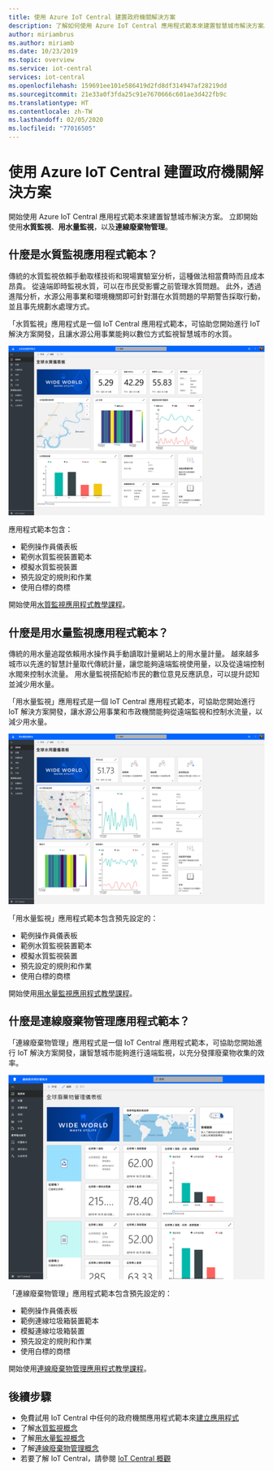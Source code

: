 ```yaml
---
title: 使用 Azure IoT Central 建置政府機關解決方案
description: 了解如何使用 Azure IoT Central 應用程式範本來建置智慧城市解決方案。
author: miriambrus
ms.author: miriamb
ms.date: 10/23/2019
ms.topic: overview
ms.service: iot-central
services: iot-central
ms.openlocfilehash: 159691ee101e586419d2fd8df314947af28219dd
ms.sourcegitcommit: 21e33a0f3fda25c91e7670666c601ae3d422fb9c
ms.translationtype: HT
ms.contentlocale: zh-TW
ms.lasthandoff: 02/05/2020
ms.locfileid: "77016505"
---
```

# <a name="building-government-solutions-with-azure-iot-central"></a>使用 Azure IoT Central 建置政府機關解決方案



開始使用 Azure IoT Central 應用程式範本來建置智慧城市解決方案。 立即開始使用**水質監視**、**用水量監視**，以及**連線廢棄物管理**。

## <a name="what-is-water-quality-monitoring-application-template"></a>什麼是水質監視應用程式範本？   

傳統的水質監視依賴手動取樣技術和現場實驗室分析，這種做法相當費時而且成本昂貴。 從遠端即時監視水質，可以在市民受影響之前管理水質問題。 此外，透過進階分析，水源公用事業和環境機關即可針對潛在水質問題的早期警告採取行動，並且事先規劃水處理方式。  

「水質監視」應用程式是一個 IoT Central 應用程式範本，可協助您開始進行 IoT 解決方案開發，且讓水源公用事業能夠以數位方式監視智慧城市的水質。 

![水質監視應用程式範本](./media/overview-iotcentral-government/waterqualitymonitoring-dashboard-full.png)

應用程式範本包含：
* 範例操作員儀表板
* 範例水質監視裝置範本
* 模擬水質監視裝置
* 預先設定的規則和作業
* 使用白標的商標 

開始使用[水質監視應用程式教學課程](./tutorial-water-quality-monitoring.md)。


## <a name="what-is-water-consumption-monitoring-application-template"></a>什麼是用水量監視應用程式範本？ 

傳統的用水量追蹤依賴用水操作員手動讀取計量網站上的用水量計量。 越來越多城市以先進的智慧計量取代傳統計量，讓您能夠遠端監視使用量，以及從遠端控制水閥來控制水流量。 用水量監視搭配給市民的數位意見反應訊息，可以提升認知並減少用水量。 


「用水量監視」應用程式是一個 IoT Central 應用程式範本，可協助您開始進行 IoT 解決方案開發，讓水源公用事業和市政機關能夠從遠端監視和控制水流量，以減少用水量。 

  ![用水量監視應用程式範本](./media/overview-iotcentral-government/waterconsumptionmonitoring-dashboardfull.png)

「用水量監視」應用程式範本包含預先設定的：
* 範例操作員儀表板
* 範例水質監視裝置範本
* 模擬水質監視裝置
* 預先設定的規則和作業
* 使用白標的商標 

 開始使用[用水量監視應用程式教學課程](./tutorial-water-consumption-monitoring.md)。

## <a name="what-is-connected-waste-management-application-template"></a>什麼是連線廢棄物管理應用程式範本？ 

「連線廢棄物管理」應用程式是一個 IoT Central 應用程式範本，可協助您開始進行 IoT 解決方案開發，讓智慧城市能夠進行遠端監視，以充分發揮廢棄物收集的效率。 

![連線廢棄物管理應用程式範本](media/overview-iotcentral-government/connectedwastemanagement-dashboard.png) 


「連線廢棄物管理」應用程式範本包含預先設定的：
* 範例操作員儀表板
* 範例連線垃圾箱裝置範本
* 模擬連線垃圾箱裝置
* 預先設定的規則和作業
* 使用白標的商標 

開始使用[連線廢棄物管理應用程式教學課程](./tutorial-connected-waste-management.md)。


## <a name="next-steps"></a>後續步驟

* 免費試用 IoT Central 中任何的政府機關應用程式範本來[建立應用程式](https://apps.azureiotcentral.com/build/government)
* 了解[水質監視概念](./concepts-waterqualitymonitoring-architecture.md)
* 了解[用水量監視概念](./concepts-waterconsumptionmonitoring-architecture.md)
* 了解[連線廢棄物管理概念](./concepts-connectedwastemanagement-architecture.md)  
* 若要了解 IoT Central，請參閱 [IoT Central 概觀](https://docs.microsoft.com/azure/iot-central/core/overview-iot-central)
 